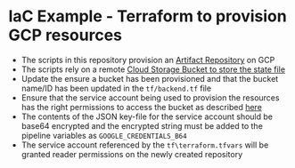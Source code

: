 # IaC Example - Terraform to provision GCP resources 

* The scripts in this repository provision an [Artifact Repository](https://cloud.google.com/artifact-registry/docs/repositories) on GCP
* The scripts rely on a remote [Cloud Storage Bucket to store the state file](https://cloud.google.com/docs/terraform/resource-management/store-state)
* Update the ensure a bucket has been provisioned and that the bucket name/ID has been updated in the ```tf/backend.tf``` file
* Ensure that the service account being used to provision the resources has the right permissions to access the bucket as described [here](https://gitlab.com/gitlab-org/gitlab-orchestrator/-/blob/18b59d594acea557c66cb17bb951c2b1c65105eb/doc/quickstart.md#software-requirements)
* The contents of the JSON key-file for the service account should be base64 encrypted and the encrypted string must be added to the pipeline variables as ```GOOGLE_CREDENTIALS_B64```
* The service account referenced by the ```tf\terraform.tfvars``` will be granted reader permissions on the newly created repository